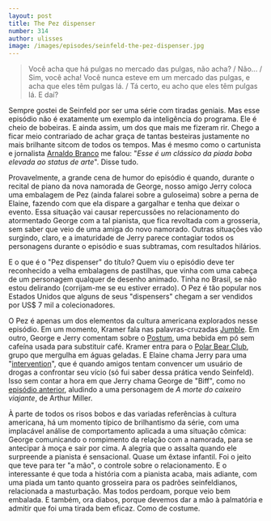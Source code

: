 ```yaml
---
layout: post
title: The Pez dispenser
number: 314
author: ulisses
image: /images/episodes/seinfeld-the-pez-dispenser.jpg
---
```


> Você acha que há pulgas no mercado das pulgas, não acha? / Não... / Sim, você acha! Você nunca esteve em um mercado das pulgas, e acha que eles têm pulgas lá. / Tá certo, eu acho que eles têm pulgas lá. E daí?

Sempre gostei de Seinfeld por ser uma série com tiradas geniais. Mas esse episódio não é exatamente um exemplo da inteligência do programa. Ele é cheio de bobeiras. E ainda assim, um dos que mais me fizeram rir. Chego a ficar meio contrariado de achar graça de tantas besteiras justamente no mais brilhante sitcom de todos os tempos. Mas é mesmo como o cartunista e jornalista <a title="Arnaldo Branco" href="http://www.oesquema.com.br/mauhumor/">Arnaldo Branco</a> me falou: "*Esse é um clássico da piada boba elevada ao status de arte*". Disse tudo.

Provavelmente, a grande cena de humor do episódio é quando, durante o recital de piano da nova namorada de George, nosso amigo Jerry coloca uma embalagem de Pez (ainda falarei sobre a guloseima) sobre a perna de Elaine, fazendo com que ela dispare a gargalhar e tenha que deixar o evento. Essa situação vai causar repercussões no relacionamento do atormentado George com a tal pianista, que fica revoltada com a grosseria, sem saber que veio de uma amiga do novo namorado. Outras situações vão surgindo, claro, e a imaturidade de Jerry parece contagiar todos os personagens durante o episódio e suas subtramas, com resultados hilários.

E o que é o "Pez dispenser" do título? Quem viu o episódio deve ter reconhecido a velha embalagens de pastilhas, que vinha com uma cabeça de um personagem qualquer de desenho animado. Tinha no Brasil, se não estou delirando (corrijam-me se eu estiver errado). O Pez é tão popular nos Estados Unidos que alguns de seus "dispensers" chegam a ser vendidos por US$ 7 mil a colecionadores.

O Pez é apenas um dos elementos da cultura americana explorados nesse episódio. Em um momento, Kramer fala nas palavras-cruzadas <a title="Jumble na Wikipedia" href="http://en.wikipedia.org/wiki/Jumble">Jumble</a>. Em outro, George e Jerry comentam sobre o <a title="Postum na Wikipedia" href="http://en.wikipedia.org/wiki/Postum">Postum</a>, uma bebida em pó sem cafeína usada para substituir café. Kramer entra para o <a title="O Clube do Urso polar na Wikipedia" href="http://en.wikipedia.org/wiki/Polar_bear_club">Polar Bear Club</a>, grupo que mergulha em águas geladas. E Elaine chama Jerry para uma "<a title="Sobre intervernções, na Wikipedia" href="http://en.wikipedia.org/wiki/Intervention_(counseling)">intervention</a>", que é quando amigos tentam convencer um usuário de drogas a confrontar seu vício (só fui saber dessa prática vendo Seinfeld). Isso sem contar a hora em que Jerry chama George de "Biff", como no <a title="The subway" href="https://movimentoseinfeld.com.br/episodios/the-subway.html">episódio anterior</a>, aludindo a uma personagem de <em>A morte do caixeiro viajante</em>, de Arthur Miller.

À parte de todos os risos bobos e das variadas referências à cultura americana, há um momento típico de brilhantismo da série, com uma implacável análise de comportamento aplicada a uma situação cômica: George comunicando o rompimento da relação com a namorada, para se antecipar à moça e sair por cima. A alegria que o assalta quando ele surpreende a pianista é sensacional. Quase um êxtase infantil. Foi o jeito que teve para ter "a mão", o controle sobre o relacionamento. E o interessante é que toda a história com a pianista acaba, mais adiante, com uma piada um tanto quanto grosseira para os padrões seinfeldianos, relacionada a masturbação. Mas todos perdoam, porque veio bem embalada. E também, ora diabos, porque devemos dar a mão à palmatória e admitir que foi uma tirada bem eficaz. Como de costume.